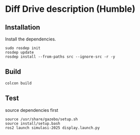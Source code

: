 # Diff Drive description (Humble)
## Installation

Install the dependencies.
```
sudo rosdep init
rosdep update
rosdep install --from-paths src --ignore-src -r -y
```
## Build
```
colcon build
```
## Test
source dependencies first
```
source /usr/share/gazebo/setup.sh
source install/setup.bash
ros2 launch simulasi-2025 display.launch.py
```

